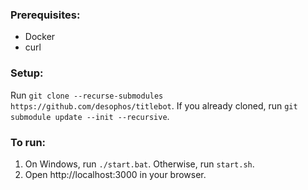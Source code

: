 ### Prerequisites:

- Docker
- curl

### Setup:

Run `git clone --recurse-submodules https://github.com/desophos/titlebot`.
If you already cloned, run `git submodule update --init --recursive`.

### To run:

1. On Windows, run `./start.bat`. Otherwise, run `start.sh`.
2. Open http://localhost:3000 in your browser.
